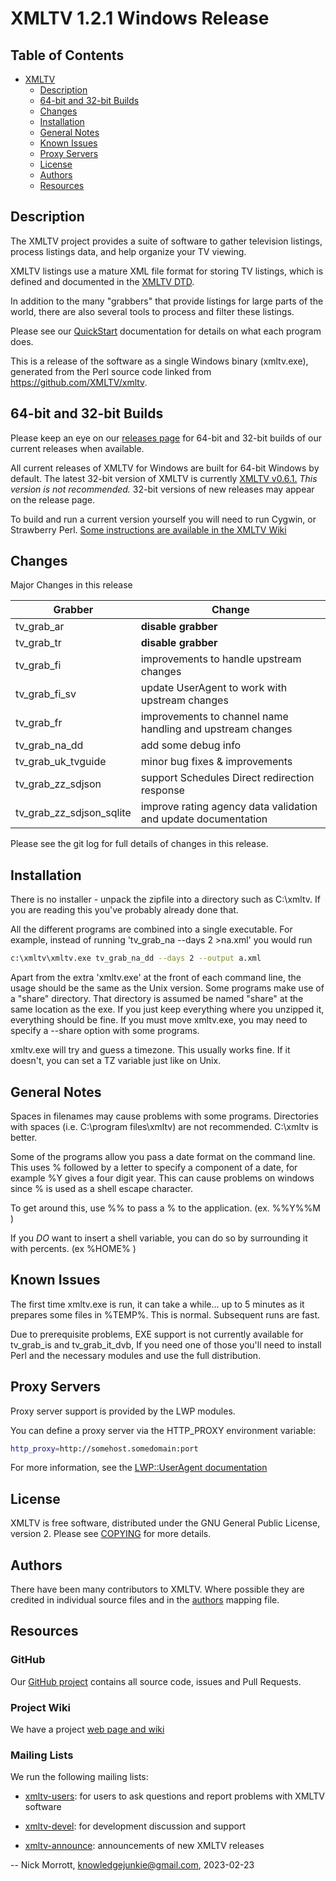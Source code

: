 # XMLTV 1.2.1 Windows Release

## Table of Contents

- [XMLTV](#xmltv)
  * [Description](#description)
  * [64-bit and 32-bit Builds](#64-bit-and-32-bit-builds)
  * [Changes](#changes)
  * [Installation](#installation)
  * [General Notes](#general-notes)
  * [Known Issues](known-issues)
  + [Proxy Servers](#proxy-servers)
  * [License](#license)
  * [Authors](#authors)
  * [Resources](#resources)

## Description

The XMLTV project provides a suite of software to gather television listings, process listings data, and help organize your TV viewing.

XMLTV listings use a mature XML file format for storing TV listings, which is defined and documented in the [XMLTV DTD](xmltv.dtd).

In addition to the many "grabbers" that provide listings for large parts of the world, there are also several tools to process and filter these listings.

Please see our [QuickStart](doc/QuickStart) documentation for details on what each program does.

This is a release of the software as a single Windows binary (xmltv.exe), generated from the Perl source code linked from <https://github.com/XMLTV/xmltv>.

## 64-bit and 32-bit Builds

Please keep an eye on our [releases page](https://github.com/XMLTV/xmltv/releases) for 64-bit and 32-bit builds of our current releases when available.

All current releases of XMLTV for Windows are built for 64-bit Windows by default. The latest 32-bit version of XMLTV is currently [XMLTV v0.6.1.](https://github.com/XMLTV/xmltv/releases/download/v0.6.1/xmltv-v0.6.1-win32.exe) *This version is not recommended.* 32-bit versions of new releases may appear on the release page.

To build and run a current version yourself you will need to run Cygwin, or Strawberry Perl. [Some instructions are available in the XMLTV Wiki](http://wiki.xmltv.org/index.php/XMLTVWindowsBuild)

## Changes

Major Changes in this release

| Grabber                  | Change    |
| ----------               | --------- |
| tv_grab_ar               | **disable grabber** |
| tv_grab_tr               | **disable grabber** |
| tv_grab_fi               | improvements to handle upstream changes |
| tv_grab_fi_sv            | update UserAgent to work with upstream changes |
| tv_grab_fr               | improvements to channel name handling and upstream changes |
| tv_grab_na_dd            | add some debug info |
| tv_grab_uk_tvguide       | minor bug fixes & improvements |
| tv_grab_zz_sdjson        | support Schedules Direct redirection response |
| tv_grab_zz_sdjson_sqlite | improve rating agency data validation and update documentation |

Please see the git log for full details of changes in this release.

## Installation

There is no installer - unpack the zipfile into a directory such as C:\xmltv.  If you are reading this you've probably already done that.

All the different programs are combined into a single executable.  For example, instead of running 'tv_grab_na --days 2 >na.xml' you would run

```bash
c:\xmltv\xmltv.exe tv_grab_na_dd --days 2 --output a.xml
```

Apart from the extra 'xmltv.exe' at the front of each command line, the usage should be the same as the Unix version.  Some programs make use of a "share" directory.  That directory is assumed be named "share" at the same location as the exe.  If you just keep everything where you unzipped it, everything should be fine.  If you must move xmltv.exe, you may need to specify a --share option with some programs.

xmltv.exe will try and guess a timezone.  This usually works fine. If it doesn't, you can set a TZ variable just like on Unix.

## General Notes

Spaces in filenames may cause problems with some programs.  Directories with spaces (i.e. C:\program files\xmltv) are not recommended. C:\xmltv is better.

Some of the programs allow you pass a date format on the command line. This uses % followed by a letter to specify a component of a date, for example %Y gives a four digit year.  This can cause problems on windows since % is used as a shell escape character.

To get around this, use %% to pass a % to the application. (ex. %%Y%%M )

If you *DO* want to insert a shell variable, you can do so by surrounding it with percents. (ex %HOME% )

## Known Issues

The first time xmltv.exe is run, it can take a while... up to 5 minutes as it prepares some files in %TEMP%.  This is normal.  Subsequent runs are fast.

Due to prerequisite problems, EXE support is not currently available for tv_grab_is and tv_grab_it_dvb, If you need one of those you'll need to install Perl and the necessary modules and use the full distribution.

## Proxy Servers

Proxy server support is provided by the LWP modules.

You can define a proxy server via the HTTP_PROXY environment variable:

```bash
http_proxy=http://somehost.somedomain:port
```

For more information, see the [LWP::UserAgent documentation](https://metacpan.org/pod/LWP::UserAgent#PROXY-ATTRIBUTES)

## License

XMLTV is free software, distributed under the GNU General Public License, version 2. Please see [COPYING](COPYING) for more details.

## Authors

There have been many contributors to XMLTV. Where possible they are credited in individual source files and in the [authors](authors.txt) mapping file.

## Resources

### GitHub

Our [GitHub project](https://github.com/XMLTV/xmltv) contains all source code, issues and Pull Requests.

### Project Wiki

We have a project [web page and wiki](http://www.xmltv.org)

### Mailing Lists

We run the following mailing lists:

- [xmltv-users](https://sourceforge.net/projects/xmltv/lists/xmltv-users): for users to ask questions and report problems with XMLTV software

- [xmltv-devel](https://sourceforge.net/projects/xmltv/lists/xmltv-devel): for development discussion and support

- [xmltv-announce](https://sourceforge.net/projects/xmltv/lists/xmltv-announce): announcements of new XMLTV releases

-- Nick Morrott, knowledgejunkie@gmail.com, 2023-02-23
